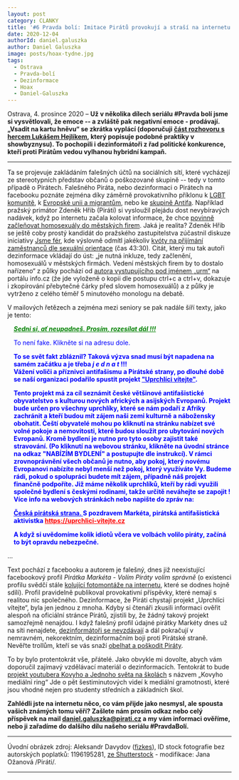 ```yaml
---
layout: post
category: CLANKY
title: '#6 Pravda bolí: Imitace Pirátů provokují a straší na internetu'
date: 2020-12-04
authorId: daniel.galuszka
author: Daniel Galuszka
image: posts/hoax-tydne.jpg
tags:
  - Ostrava
  - Pravda-bolí
  - Dezinformace
  - Hoax
  - Daniel-Galuszka
---
```


Ostrava, 4. prosince 2020 – **Už v několika dílech seriálu #Pravda bolí jsme si vysvětlovali, že emoce&nbsp;--&nbsp;a zvláště pak negativní emoce - prodávají. &bdquo;Vsadit na kartu hněvu&ldquo; se zkrátka vyplácí (doporučuji [část rozhovoru s hercem Lukášem Hejlíkem](https://youtu.be/rjxvg2MJH00?t=82), který popisuje podobné praktiky v showbyznysu). To pochopili i dezinformátoři z řad politické konkurence, kteří proti Pirátům vedou vylhanou hybridní kampaň.**

<hr />

Ta se projevuje zakládáním falešných účtů na sociálních sítí, které vycházejí ze stereotypních představ občanů o poškozované skupině -- tedy v tomto případě o Pirátech. Falešného Piráta, nebo dezinformaci o Pirátech na facebooku poznáte zejména díky záměrně provokativního příklonu k [LGBT komunitě](https://www.facebook.com/ceskobojuje/photos/2838746319703891), k [Evropské unii a migrantům](https://www.facebook.com/ceskobojuje/photos/2545408549037671), nebo ke [skupině Antifa](https://www.facebook.com/ceskobojuje/photos/2813694158875774). Například pražský primátor Zdeněk Hřib (Piráti) si vysloužil plejádu dost nevybíravých nadávek, když po internetu začala kolovat informace, že chce [povinně začleňovat homosexuály do městských firem](https://www.facebook.com/ceskobojuje/photos/2809676932610830). Jaká je realita? Zdeněk Hřib se ještě coby prostý kandidát do pražského zastupitelstva zúčastnil diskuze iniciativy [Jsme fér](https://www.jsmefer.cz/), kde výslovně odmítl jakékoliv [kvóty na přijímání zaměstnanců dle sexuální orientace](https://www.facebook.com/jsmefer/videos/455626291613003/) (čas 43:30). Citát, který mu tak autoři dezinformace vkládají do úst: &bdquo;je nutná inkluze, tedy začlenění, homosexuálů v městských firmách. Vedení městských firem by to dostalo nařízeno&ldquo; z půlky pochází od [autora vystupujícího pod jménem &bdquo;urm&ldquo;](https://www.info.cz/volby/volby-2018-komunalni/plan-piratu-pro-prahu-inkluze-homosexualu-v-mestskych-firmach?fbclid=IwAR3MEIoKdNB4nT9hdcu-NX8S6gC40HyQ6rGNgsFTC_qeCF8NW_fDphYe9Bs) na portálu info.cz (že jde vyloženě o kopii dle postupu ctrl+c a ctrl+v, dokazuje i zkopírování přebytečné čárky před slovem homosexuálů) a z půlky je vytrženo z celého téměř 5 minutového monologu na debatě.

V mailových řetězech a zejména mezi seniory se pak nadále šíří texty, jako je tento:



  <div style="padding-left:1em;"><p><span style="text-decoration: underline; color: green; font-weight: bold; font-style: italic">Sedni si, ať neupadneš. Prosím, rozesílat dál !!! </span></p>

  <div style="color: blue">
  <p>To není fake. Klikněte si na adresu dole.</p>

  <div style="font-weight: bold"><p>To se svět fakt zbláznil?  Taková výzva snad musí být napadena na samém začátku a je třeba   <i>j&nbsp;e&nbsp;d&nbsp;n&nbsp;a&nbsp;t</i>  !!! <br>
  Vážení voliči a příznivci antifašismu a Pirátské strany, po dlouhé době se naší organizaci podařilo spustit projekt  <u>"Uprchlíci vítejte"</u>. </p>

  <p>Tento projekt má za cíl seznámit české většinové antifašistické obyvatelstvo s kulturou nových afrických a asijských Evropanů. Projekt bude určen pro všechny uprchlíky, které se nám podaří z Afriky zachránit a kteří budou mít zájem naši zemi kulturně a nábožensky obohatit. Čeští obyvatelé mohou po kliknutí na stránku nabízet své volné pokoje a nemovitosti, které budou sloužit pro ubytování nových Evropanů. Kromě bydlení je nutno pro tyto osoby zajistit také stravování. (Po kliknutí na webovou stránku, klikněte na úvodní stránce na odkaz "NABÍZÍM BYDLENÍ" a postupujte dle instrukcí). V rámci zrovnoprávnění všech občanů je nutno, aby pokoj, který novému Evropanovi nabízíte nebyl menší než pokoj, který využíváte Vy. Budeme rádi, pokud o spolupráci budete mít zájem, případně náš projekt finančně podpoříte. Již máme několik uprchlíků, kteří by rádi využili společné bydlení s českými rodinami, takže určitě neváhejte se zapojit ! Více info na webových stránkách nebo napište do zpráv na: </p>

  <p><u><b>Česká pirátská strana. </b></u>S pozdravem Markéta, pirátská antifašistická aktivistka <a href="https://uprchlici-vitejte.cz" style="color: red">https://uprchlici-vitejte.cz</a></p>  

  <p>A když si uvědomíme kolik idiotů včera ve volbách volilo piráty, začíná to být opravdu nebezpečné.</p></div></div></div>

&hellip;

Text pochází z facebooku a autorem je falešný, dnes již neexistující facebookový profil *Pirátka Markéta&nbsp;-&nbsp;Volím Piráty volím správně* (o existenci profilu svědčí stále [kolující fotomontáže na internetu](https://www.facebook.com/klub.reformy.cz/photos/3000625473322631), které se dodnes hojně sdílí). Profil pravidelně publikoval provokativní příspěvky, které nemají s realitou nic společného. Dezinformace, že Piráti chystají projekt „Uprchlíci vítejte“, byla jen jednou z mnoha. Kdyby si čtenáři zkusili informaci ověřit alespoň na oficiální stránce Pirátů, zjistili by, že žádný takový projekt samozřejmě nenajdou. I když falešný profil údajné pirátky Markéty dnes už na síti nenajdete, [dezinformátoři se nevzdávají](https://www.facebook.com/Pir%C3%A1tsk%C3%A1-pravda-2061457867500041/photos/?ref=page_internal) a dál pokračují v nemravném, nekorektním, dezinformačním boji proti Pirátské straně. Nevěřte trollům, kteří se vás snaží [obelhat a poškodit Piráty](https://www.pirati.cz/hoax/#marketa-volim-piraty).

To by bylo protentokrát vše, přátelé. Jako obvykle mi dovolte, abych vám doporučil zajímavý vzdělávací materiál o dezinformacích. Tentokrát to bude [projekt youtubera Kovyho a Jednoho světa na školách](https://www.jsns.cz/lekce/226333-kovyho-medialni-ring) s názvem &bdquo;Kovyho mediální ring&ldquo; Jde o pět šestiminutových videí k mediální gramotnosti, které jsou vhodné nejen pro studenty středních a základních škol.  

**Zahlédli jste na internetu něco, co vám přijde jako nesmysl, ale spousta vašich známých tomu věří? Zašlete nám prosím odkaz nebo celý příspěvek na mail [daniel.galuszka@pirati.cz](mailto:daniel.galuszka@pirati.cz) a my vám informaci ověříme, nebo ji zařadíme do dalšího dílu našeho seriálu #PravdaBolí.** 


---

Úvodní obrázek zdroj: Aleksandr Davydov ([fizkes](https://www.shutterstock.com/cs/g/fizkes "fizkes")), ID stock fotografie bez autorských poplatků: 1196195281, [ze Shutterstock](https://www.shutterstock.com/cs/image-photo/confused-millennial-man-sitting-alone-on-1196195281) - modifikace: Jana Ožanová /Piráti/.

- - -
